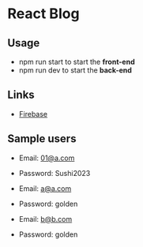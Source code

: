 # React Blog


## Usage

- npm run start to start the **front-end**
- npm run dev to start the **back-end**

## Links
- [Firebase](https://console.firebase.google.com/)

## Sample users

- Email: 01@a.com
- Password: Sushi2023

- Email: a@a.com
- Password: golden

- Email: b@b.com
- Password: golden
